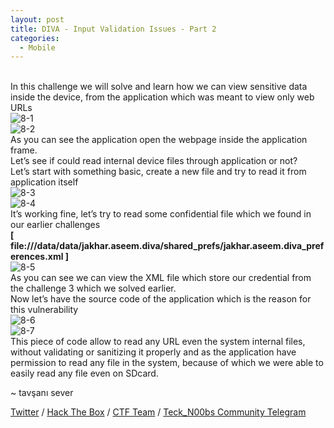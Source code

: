 ```yaml
---
layout: post
title: DIVA - Input Validation Issues - Part 2
categories:
  - Mobile
---
```


<br>In this challenge we will solve and learn how we can view sensitive data inside the device, from the application which was meant to view only web URLs
<br>![8-1](https://teckk2.github.io/assets/images/DIVA/8-1.png)
<br>![8-2](https://teckk2.github.io/assets/images/DIVA/8-2.png)
<br>As you can see the application open the webpage inside the application frame.
<br>Let’s see if could read internal device files through application or not?
<br>Let’s start with something basic, create a new file and try to read it from application itself
<br>![8-3](https://teckk2.github.io/assets/images/DIVA/8-3.png)
<br>![8-4](https://teckk2.github.io/assets/images/DIVA/8-4.png)
<br>It’s working fine, let’s try to read some confidential file which we found in our earlier challenges
<br>**[ file:///data/data/jakhar.aseem.diva/shared_prefs/jakhar.aseem.diva_preferences.xml ]**
<br>![8-5](https://teckk2.github.io/assets/images/DIVA/8-5.png)
<br>As you can see we can view the XML file which store our credential from the challenge 3 which we solved earlier.
<br>Now let’s have the source code of the application which is the reason for this vulnerability
<br>![8-6](https://teckk2.github.io/assets/images/DIVA/8-6.png)
<br>![8-7](https://teckk2.github.io/assets/images/DIVA/8-7.png)
<br>This piece of code allow to read any URL even the system internal files, without validating or sanitizing it properly and as the application have permission to read any file in the system, because of which we were able to easily read any file even on SDcard.


<p class="message">
  ~ tavşanı sever
</p>

[Twitter](https://twitter.com/Teck__K2) / [Hack The Box](https://www.hackthebox.eu/profile/966) / [CTF Team](https://ctftime.org/team/20102) /
[Teck_N00bs Community Telegram](https://t.me/Teck_N00bs)

<script src="https://www.hackthebox.eu/badge/966"> </script>
